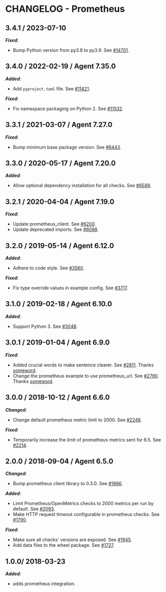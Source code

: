 # CHANGELOG - Prometheus

## 3.4.1 / 2023-07-10

***Fixed***:

* Bump Python version from py3.8 to py3.9. See [#14701](https://github.com/DataDog/integrations-core/pull/14701).

## 3.4.0 / 2022-02-19 / Agent 7.35.0

***Added***: 

* Add `pyproject.toml` file. See [#11421](https://github.com/DataDog/integrations-core/pull/11421).

***Fixed***: 

* Fix namespace packaging on Python 2. See [#11532](https://github.com/DataDog/integrations-core/pull/11532).

## 3.3.1 / 2021-03-07 / Agent 7.27.0

***Fixed***: 

* Bump minimum base package version. See [#8443](https://github.com/DataDog/integrations-core/pull/8443).

## 3.3.0 / 2020-05-17 / Agent 7.20.0

***Added***: 

* Allow optional dependency installation for all checks. See [#6589](https://github.com/DataDog/integrations-core/pull/6589).

## 3.2.1 / 2020-04-04 / Agent 7.19.0

***Fixed***: 

* Update prometheus_client. See [#6200](https://github.com/DataDog/integrations-core/pull/6200).
* Update deprecated imports. See [#6088](https://github.com/DataDog/integrations-core/pull/6088).

## 3.2.0 / 2019-05-14 / Agent 6.12.0

***Added***: 

* Adhere to code style. See [#3560](https://github.com/DataDog/integrations-core/pull/3560).

***Fixed***: 

* Fix type override values in example config. See [#3717](https://github.com/DataDog/integrations-core/pull/3717).

## 3.1.0 / 2019-02-18 / Agent 6.10.0

***Added***: 

* Support Python 3. See [#3048](https://github.com/DataDog/integrations-core/pull/3048).

## 3.0.1 / 2019-01-04 / Agent 6.9.0

***Fixed***: 

* Added crucial words to make sentence clearer. See [#2811][1]. Thanks [someword][2].
* Change the prometheus example to use prometheus_url. See [#2790][3]. Thanks [someword][2].

## 3.0.0 / 2018-10-12 / Agent 6.6.0

***Changed***: 

* Change default prometheus metric limit to 2000. See [#2248][4].

***Fixed***: 

* Temporarily increase the limit of prometheus metrics sent for 6.5. See [#2214][5].

## 2.0.0 / 2018-09-04 / Agent 6.5.0

***Changed***: 

* Bump prometheus client library to 0.3.0. See [#1866][8].

***Added***: 

* Limit Prometheus/OpenMetrics checks to 2000 metrics per run by default. See [#2093][6].
* Make HTTP request timeout configurable in prometheus checks. See [#1790][9].

***Fixed***: 

* Make sure all checks' versions are exposed. See [#1945][7].
* Add data files to the wheel package. See [#1727][10].

## 1.0.0/ 2018-03-23

***Added***: 

* adds prometheus integration.

[1]: https://github.com/DataDog/integrations-core/pull/2811
[2]: https://github.com/someword
[3]: https://github.com/DataDog/integrations-core/pull/2790
[4]: https://github.com/DataDog/integrations-core/pull/2248
[5]: https://github.com/DataDog/integrations-core/pull/2214
[6]: https://github.com/DataDog/integrations-core/pull/2093
[7]: https://github.com/DataDog/integrations-core/pull/1945
[8]: https://github.com/DataDog/integrations-core/pull/1866
[9]: https://github.com/DataDog/integrations-core/pull/1790
[10]: https://github.com/DataDog/integrations-core/pull/1727
